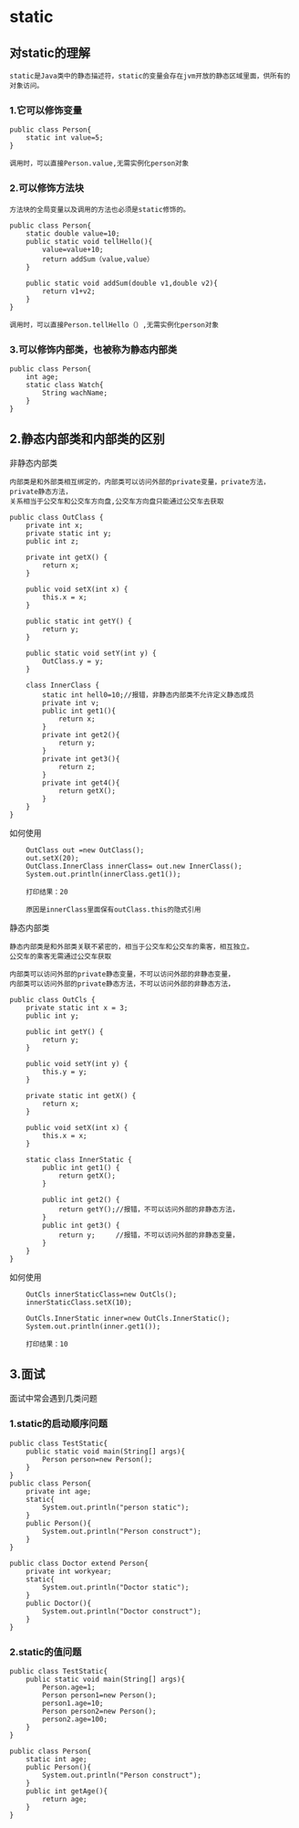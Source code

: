 # static
	
## 对static的理解

	static是Java类中的静态描述符，static的变量会存在jvm开放的静态区域里面，供所有的对象访问。

### 1.它可以修饰变量

	public class Person{
		static int value=5;
	}

	调用时，可以直接Person.value,无需实例化person对象

### 2.可以修饰方法块
	
	方法块的全局变量以及调用的方法也必须是static修饰的。

	public class Person{
		static double value=10;
		public static void tellHello(){
			value=value+10;
			return addSum（value,value）
		}
	
		public static void addSum(double v1,double v2){
			return v1+v2;
		}
	}

	调用时，可以直接Person.tellHello（）,无需实例化person对象

### 3.可以修饰内部类，也被称为静态内部类
	
	public class Person{
		int age;
		static class Watch{
			String wachName;
		}
	}
	
	

## 2.静态内部类和内部类的区别

非静态内部类

	内部类是和外部类相互绑定的，内部类可以访问外部的private变量，private方法，private静态方法，
	关系相当于公交车和公交车方向盘,公交车方向盘只能通过公交车去获取
	
	public class OutClass {
	    private int x;
	    private static int y;
	    public int z;
	
	    private int getX() {
	        return x;
	    }
	
	    public void setX(int x) {
	        this.x = x;
	    }
	
	    public static int getY() {
	        return y;
	    }
	
	    public static void setY(int y) {
	        OutClass.y = y;
	    }
	
	    class InnerClass {
        	static int hell0=10;//报错，非静态内部类不允许定义静态成员
	        private int v;
	        public int get1(){
	            return x;
	        }
	        private int get2(){
	            return y;
	        }
	        private int get3(){
	            return z;
	        }
	        private int get4(){
	            return getX();
	        }
	    }
	}


如何使用

        OutClass out =new OutClass();
        out.setX(20);
        OutClass.InnerClass innerClass= out.new InnerClass();
        System.out.println(innerClass.get1());
		
		打印结果：20	

		原因是innerClass里面保有outClass.this的隐式引用



静态内部类

	静态内部类是和外部类关联不紧密的，相当于公交车和公交车的乘客，相互独立。
	公交车的乘客无需通过公交车获取

	内部类可以访问外部的private静态变量，不可以访问外部的非静态变量，
	内部类可以访问外部的private静态方法，不可以访问外部的非静态方法，
	
	public class OutCls {
	    private static int x = 3;
	    public int y;
	
	    public int getY() {
	        return y;
	    }
	
	    public void setY(int y) {
	        this.y = y;
	    }
	
	    private static int getX() {
	        return x;
	    }
	
	    public void setX(int x) {
	        this.x = x;
	    }
	
	    static class InnerStatic {
	        public int get1() {
	            return getX();
	        }
	
	        public int get2() {
	            return getY();//报错，不可以访问外部的非静态方法，
	        }
	        public int get3() {
	            return y;     //报错，不可以访问外部的非静态变量，
	        }
	    }
	}


如何使用

        OutCls innerStaticClass=new OutCls();
        innerStaticClass.setX(10);

        OutCls.InnerStatic inner=new OutCls.InnerStatic();
        System.out.println(inner.get1());

		打印结果：10

## 3.面试
	
面试中常会遇到几类问题

### 1.static的启动顺序问题

	public class TestStatic{
		public static void main(String[] args){
			Person person=new Person();
		}
	}
	public class Person{
		private int age;
		static{
			System.out.println("person static");
		}
		public Person(){
			System.out.println("Person construct");
		}
	}
	
	public class Doctor extend Person{
		private int workyear;
		static{
			System.out.println("Doctor static");
		}
		public Doctor(){
			System.out.println("Doctor construct");
		}
	}

### 2.static的值问题

	public class TestStatic{
		public static void main(String[] args){
			Person.age=1;
			Person person1=new Person();
			person1.age=10;
			Person person2=new Person();
			person2.age=100;
		}
	}

	public class Person{
		static int age;
		public Person(){
			System.out.println("Person construct");
		}
		public int getAge(){
			return age;
		}
	}
